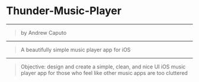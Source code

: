 # Thunder-Music-Player
----------------------
> by Andrew Caputo
----------------------
> A beautifully simple music player app for iOS
----------------------
> Objective: design and create a simple, clean, and nice UI iOS music player app for those who feel like other music apps are too cluttered
